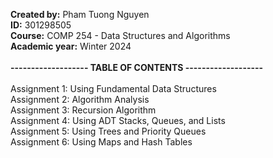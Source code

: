 <strong>Created by:</strong> Pham Tuong Nguyen</br>
<strong>ID:</strong> 301298505</br>
<strong>Course:</strong> COMP 254 - Data Structures and Algorithms</br>
<strong>Academic year:</strong> Winter 2024</br></br>
<strong>------------------- TABLE OF CONTENTS -------------------</strong></br></br>
Assignment 1: Using Fundamental Data Structures</br>
Assignment 2: Algorithm Analysis</br>
Assignment 3: Recursion Algorithm</br>
Assignment 4: Using ADT Stacks, Queues, and Lists</br>
Assignment 5: Using Trees and Priority Queues</br>
Assignment 6: Using Maps and Hash Tables</br>
